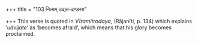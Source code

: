 +++
title = "103 नित्यम् उद्यत-दण्डस्य"

+++
This verse is quoted in *Vīramitrodaya*, (Rājanīti, p. 134) which
explains ‘*udvijate*’ as ‘becomes afraid’, which means that his glory
becomes proclaimed.


